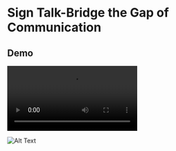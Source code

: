 # Sign Talk-Bridge the Gap of Communication

## Demo
<video src="https://user-images.githubusercontent.com/50893618/211147795-2f62717f-770c-4e6b-bc6f-9bb316d727a8.mp4"></video>

![Alt Text](https://github.com/zeeshanmahar007/Sign-Talk---Bridge-the-Gap-of-Communication/blob/master/demo/sign-talk.gif)


